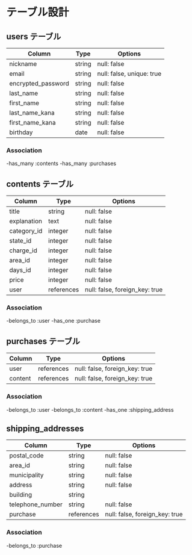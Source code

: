 # テーブル設計

## users テーブル

| Column              | Type      | Options                   |
| --------------------|-----------| --------------------------|
| nickname            | string    | null: false               |
| email               | string    | null: false, unique: true |
| encrypted_password  | string    | null: false               |
| last_name           | string    | null: false               |
| first_name          | string    | null: false               |
| last_name_kana      | string    | null: false               |
| first_name_kana     | string    | null: false               |
| birthday            | date      | null: false               |

### Association

-has_many :contents
-has_many :purchases


## contents テーブル

| Column            | Type       | Options                        |
| ------------------|------------| -------------------------------|
| title             | string     | null: false                    |
| explanation       | text       | null: false                    |
| category_id       | integer    | null: false                    |
| state_id          | integer    | null: false                    |
| charge_id         | integer    | null: false                    |
| area_id           | integer    | null: false                    |
| days_id           | integer    | null: false                    |
| price             | integer    | null: false                    |
| user              | references | null: false, foreign_key: true |

### Association
-belongs_to :user
-has_one :purchase


## purchases テーブル

| Column         | Type       | Options                        |
| ---------------|------------| -------------------------------|
| user           | references  | null: false, foreign_key: true |
| content        | references  | null: false, foreign_key: true |


### Association
-belongs_to :user
-belongs_to :content
-has_one :shipping_address


## shipping_addresses

| Column            | Type       | Options                        |
| ------------------|------------| -------------------------------|
| postal_code       | string     | null: false                    |
| area_id           | string     | null: false                    |
| municipality      | string     | null: false                    |
| address           | string     | null: false                    |
| building          | string     |                                |
| telephone_number  | string     | null: false                    |
| purchase         | references | null: false, foreign_key: true |

### Association
-belongs_to :purchase
